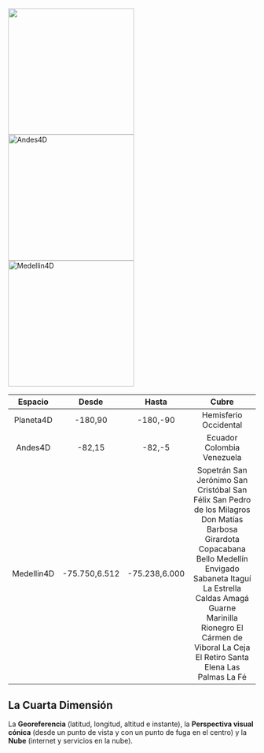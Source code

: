 # 
<img src="https://jorgejuliansanchez.github.io/Planeta4D_img.jpg" width="256px" height="256px" /><img src="https://jorgejuliansanchez.github.io/Andes4D_img.jpg" alt="Andes4D" width="256px" height="256px" /><img src="https://jorgejuliansanchez.github.io/Medellin4D_img.jpg" alt="Medellin4D" width="256px" height="256px" />

| Espacio  | Desde | Hasta  |         Cubre            |
|:--------:|:-----:|:------:|:------------------------:|                    
| Planeta4D|-180,90|-180,-90|Hemisferio Occidental     | 
| Andes4D  | -82,15| -82,-5 |Ecuador Colombia Venezuela|
|Medellin4D|-75.750,6.512|-75.238,6.000|Sopetrán San Jerónimo San Cristóbal San Félix San Pedro de los Milagros Don Matías Barbosa Girardota Copacabana Bello Medellín Envigado Sabaneta Itaguí La Estrella Caldas Amagá Guarne Marinilla Rionegro El Cármen de Viboral La Ceja El Retiro Santa Elena Las Palmas La Fé|

## La Cuarta Dimensión
La **Georeferencia** (latitud, longitud, altitud e instante), la **Perspectiva visual cónica** (desde un punto de vista y con un punto de fuga en el centro) y la **Nube** (internet y servicios en la nube).
